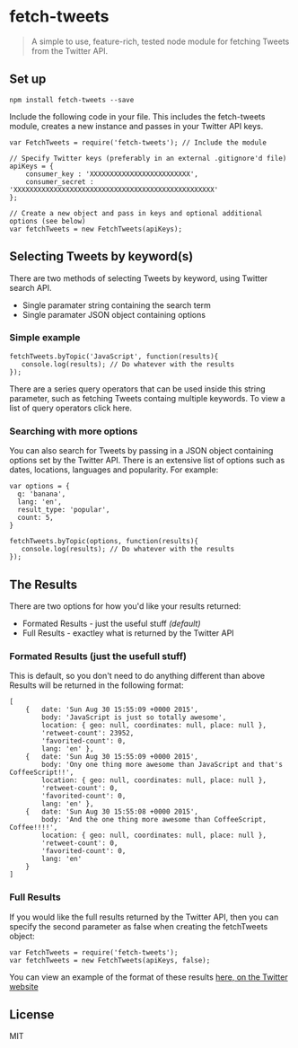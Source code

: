 # fetch-tweets
> A simple to use, feature-rich, tested node module for fetching Tweets from the Twitter API.

## Set up

```npm install fetch-tweets --save```

Include the following code in your file. 
This includes the fetch-tweets module, creates a new instance and passes in your Twitter API keys.
```
var FetchTweets = require('fetch-tweets'); // Include the module

// Specify Twitter keys (preferably in an external .gitignore'd file)
apiKeys = {
    consumer_key : 'XXXXXXXXXXXXXXXXXXXXXXXXX',
    consumer_secret : 'XXXXXXXXXXXXXXXXXXXXXXXXXXXXXXXXXXXXXXXXXXXXXXXXXX'
};

// Create a new object and pass in keys and optional additional options (see below)
var fetchTweets = new FetchTweets(apiKeys); 
```

## Selecting Tweets by keyword(s)
There are two methods of selecting Tweets by keyword, using Twitter search API. 
* Single paramater string containing the search term
* Single paramater JSON object containing options
### Simple example
```
fetchTweets.byTopic('JavaScript', function(results){
   console.log(results); // Do whatever with the results
});
```
There are a series query operators that can be used inside this string parameter, such as fetching Tweets containg multiple keywords. To view a list of query operators click here.

### Searching with more options
You can also search for Tweets by passing in a JSON object containing options set by the Twitter API. There is an extensive list of options such as dates, locations, languages and popularity. For example:

```
var options = {
  q: 'banana',
  lang: 'en',
  result_type: 'popular',
  count: 5,
}

fetchTweets.byTopic(options, function(results){
   console.log(results); // Do whatever with the results
});
```

## The Results
There are two options for how you'd like your results returned:
* Formated Results - just the useful stuff *(default)*
* Full Results - exactley what is returned by the Twitter API

### Formated Results (just the usefull stuff)
This is default, so you don't need to do anything different than above
Results will be returned in the following format:
```
[
    {   date: 'Sun Aug 30 15:55:09 +0000 2015',
        body: 'JavaScript is just so totally awesome',
        location: { geo: null, coordinates: null, place: null },
        'retweet-count': 23952,
        'favorited-count': 0,
        lang: 'en' },
    {   date: 'Sun Aug 30 15:55:09 +0000 2015',
        body: 'Ony one thing more awesome than JavaScript and that's CoffeeScript!!',
        location: { geo: null, coordinates: null, place: null },
        'retweet-count': 0,
        'favorited-count': 0,
        lang: 'en' },
    {   date: 'Sun Aug 30 15:55:08 +0000 2015',
        body: 'And the one thing more awesome than CoffeeScript, Coffee!!!!',
        location: { geo: null, coordinates: null, place: null },
        'retweet-count': 0,
        'favorited-count': 0,
        lang: 'en'
    }
]
```


### Full Results
If you would like the full results returned by the Twitter API, then you can specify the second parameter as false when creating the fetchTweets object:
```
var FetchTweets = require('fetch-tweets');
var fetchTweets = new FetchTweets(apiKeys, false);
```

You can view an example of the format of these results [here, on the Twitter website](https://dev.twitter.com/rest/reference/get/search/tweets)

License
----
MIT




